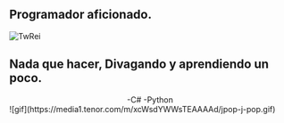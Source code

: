## Programador aficionado.
![TwRei](http://github-profile-summary-cards.vercel.app/api/cards/profile-details?username=TwRei&theme=dark)

## Nada que hacer, Divagando y aprendiendo un poco.
<center>
-C# -Python
</center>
![gif](https://media1.tenor.com/m/xcWsdYWWsTEAAAAd/jpop-j-pop.gif)

